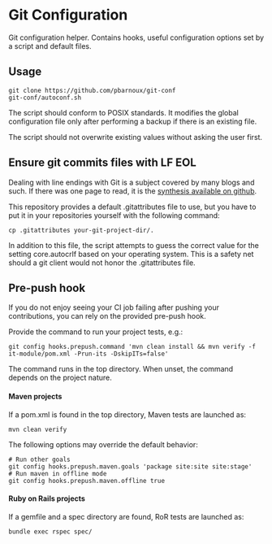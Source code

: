 Git Configuration
=================
Git configuration helper. Contains hooks, useful configuration options set by
a script and default files.

Usage
-----
    git clone https://github.com/pbarnoux/git-conf
	git-conf/autoconf.sh

The script should conform to POSIX standards. It modifies the global
configuration file only after performing a backup if there is an existing file.

The script should not overwrite existing values without asking the user first.

Ensure git commits files with LF EOL
------------------------------------
Dealing with line endings with Git is a subject covered by many blogs and such.
If there was one page to read, it is the [synthesis available on github](https://help.github.com/articles/dealing-with-line-endings/).

This repository provides a default .gitattributes file to use, but you have to
put it in your repositories yourself with the following command:

	cp .gitattributes your-git-project-dir/.

In addition to this file, the script attempts to guess the correct value for
the setting core.autocrlf based on your operating system. This is a safety net
should a git client would not honor the .gitattributes file.

Pre-push hook
-------------
If you do not enjoy seeing your CI job failing after pushing your
contributions, you can rely on the provided pre-push hook.

Provide the command to run your project tests, e.g.:

	git config hooks.prepush.command 'mvn clean install && mvn verify -f it-module/pom.xml -Prun-its -DskipITs=false'

The command runs in the top directory. When unset, the command depends on the
project nature.

#### Maven projects
If a pom.xml is found in the top directory, Maven tests are launched as:

	mvn clean verify

The following options may override the default behavior:

	# Run other goals
	git config hooks.prepush.maven.goals 'package site:site site:stage'
	# Run maven in offline mode
	git config hooks.prepush.maven.offline true

#### Ruby on Rails projects
If a gemfile and a spec directory are found, RoR tests are launched as:

	bundle exec rspec spec/

